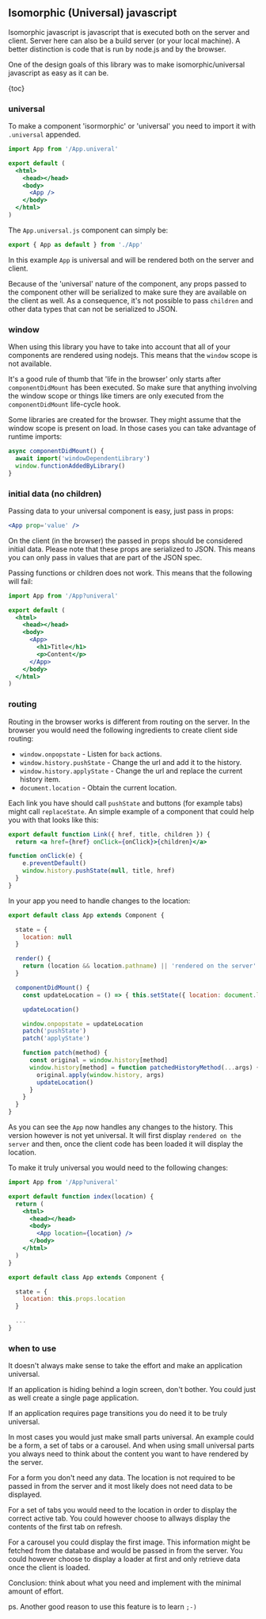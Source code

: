 ## Isomorphic (Universal) javascript

Isomorphic javascript is javascript that is executed both on the server and client. Server here can
also be a build server (or your local machine). A better distinction is code that is run by node.js
and by the browser.

One of the design goals of this library was to make isomorphic/universal javascript as easy as it
can be.

{toc}

### universal

To make a component 'isormorphic' or 'universal' you need to import it with
`.universal` appended.

```jsx
import App from '/App.univeral'

export default (
  <html>
    <head></head>
    <body>
      <App />
    </body>
  </html>
)
```

The `App.universal.js` component can simply be:

```jsx
export { App as default } from './App'
```

In this example `App` is universal and will be rendered both on the server and client.

Because of the 'universal' nature of the component, any props passed to the component other will be
serialized to make sure they are available on the client as well. As a consequence, it's not
possible to pass `children` and other data types that can not be serialized to JSON.


### window

When using this library you have to take into account that all of your components are rendered using
nodejs. This means that the `window` scope is not available.

It's a good rule of thumb that 'life in the browser' only starts after `componentDidMount` has been
executed. So make sure that anything involving the window scope or things like timers are only
executed from the `componentDidMount` life-cycle hook.

Some libraries are created for the browser. They might assume that the window scope is present on
load. In those cases you can take advantage of runtime imports:

```js
async componentDidMount() {
  await import('windowDependentLibrary')
  window.functionAddedByLibrary()
}
```

### initial data (no children)

Passing data to your universal component is easy, just pass in props:

```jsx
<App prop='value' />
```

On the client (in the browser) the passed in props should be considered initial data. Please note
that these props are serialized to JSON. This means you can only pass in values that are part of
the JSON spec.

Passing functions or children does not work. This means that the following will fail:

```jsx
import App from '/App?univeral'

export default (
  <html>
    <head></head>
    <body>
      <App>
        <h1>Title</h1>
        <p>Content</p>
      </App>
    </body>
  </html>
)
```

### routing

Routing in the browser works is different from routing on the server. In the browser you would need
the following ingredients to create client side routing:

- `window.onpopstate` - Listen for `back` actions.
- `window.history.pushState` - Change the url and add it to the history.
- `window.history.applyState` - Change the url and replace the current history item.
- `document.location` - Obtain the current location.

Each link you have should call `pushState` and buttons (for example tabs) might call `replaceState`.
An simple example of a component that could help you with that looks like this:

```jsx
export default function Link({ href, title, children }) {
  return <a href={href} onClick={onClick}>{children}</a>

function onClick(e) {
    e.preventDefault()
    window.history.pushState(null, title, href)
  }
}
```

In your app you need to handle changes to the location:

```jsx
export default class App extends Component {

  state = {
    location: null
  }

  render() {
    return (location && location.pathname) || 'rendered on the server'
  }

  componentDidMount() {
    const updateLocation = () => { this.setState({ location: document.location }) }

    updateLocation()

    window.onpopstate = updateLocation
    patch('pushState')
    patch('applyState')

    function patch(method) {
      const original = window.history[method]
      window.history[method] = function patchedHistoryMethod(...args) {
        original.apply(window.history, args)
        updateLocation()
      }
    }
  }
}
```

As you can see the `App` now handles any changes to the history. This version however is not yet
universal. It will first display `rendered on the server` and then, once the client code has been
loaded it will display the location.

To make it truly universal you would need to the following changes:

```jsx
import App from '/App?univeral'

export default function index(location) {
  return (
    <html>
      <head></head>
      <body>
        <App location={location} />
      </body>
    </html>
  )
}
```

```jsx
export default class App extends Component {

  state = {
    location: this.props.location
  }

  ...
}
```

### when to use

It doesn't always make sense to take the effort and make an application universal.

If an application is hiding behind a login screen, don't bother. You could just as well create a
single page application.

If an application requires page transitions you do need it to be truly universal.

In most cases you would just make small parts universal. An example could be a form, a set of tabs
or a carousel. And when using small universal parts you always need to think about the content you
want to have rendered by the server.

For a form you don't need any data. The location is not required to be passed in from the server and
it most likely does not need data to be displayed.

For a set of tabs you would need to the location in order to display the correct active tab. You
could however choose to allways display the contents of the first tab on refresh.

For a carousel you could display the first image. This information might be fetched from the
database and would be passed in from the server. You could however choose to display a loader at
first and only retrieve data once the client is loaded.

Conclusion: think about what you need and implement with the minimal amount of effort.

ps. Another good reason to use this feature is to learn `;-)`
